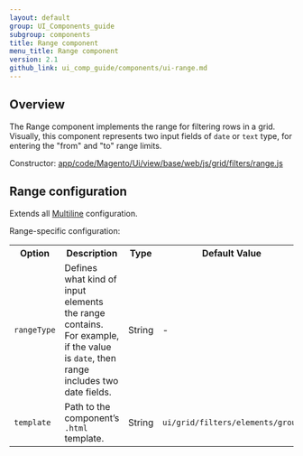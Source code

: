 ```yaml
---
layout: default
group: UI_Components_guide
subgroup: components
title: Range component
menu_title: Range component
version: 2.1
github_link: ui_comp_guide/components/ui-range.md
---
```


## Overview

The Range component implements the range for filtering rows in a grid. Visually, this component represents two input fields of `date` or `text` type, for entering the "from" and "to" range limits.

Constructor: [app/code/Magento/Ui/view/base/web/js/grid/filters/range.js]({{site.mage2200url}}app/code/Magento/Ui/view/base/web/js/grid/filters/range.js)

## Range configuration

Extends all [Multiline]({{page.baseurl}}ui_comp_guide/components/ui-multiline.html) configuration.

Range-specific configuration:

<table>
  <tr>
    <th>Option</th>
    <th>Description</th>
    <th>Type</th>
    <th>Default Value</th>
  </tr>
  <tr>
    <td><code>rangeType</code></td>
    <td>Defines what kind of input elements the range contains. For example, if the value is <code>date</code>, then range includes two date fields.</td>
    <td>String</td>
    <td>-</td>
  </tr>
  <tr>
    <td><code>template</code></td>
    <td>Path to the component’s <code>.html</code> template.</td>
    <td>String</td>
    <td><code>ui/grid/filters/elements/group</code></td>
  </tr>
</table>

